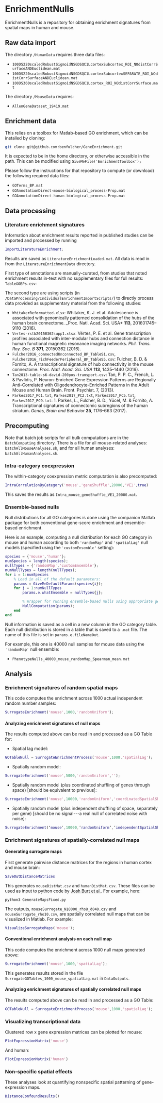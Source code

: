 # EnrichmentNulls
EnrichmentNulls is a repository for obtaining enrichment signatures from spatial maps in human and mouse.

## Raw data import

The directory `/HumanData` requires three data files:
* `100DS220scaledRobustSigmoidNSGDSQC1LcortexSubcortex_ROI_NOdistCorrSurfaceANDEuclidean.mat`
* `100DS220scaledRobustSigmoidNSGDSQC1LcortexSubcortexSEPARATE_ROI_NOdistCorrSurfaceANDEuclidean.mat`
* `100DS360scaledRobustSigmoidNSGDSQC1Lcortex_ROI_NOdistCorrSurface.mat`

The directory `/MouseData` requires:
* `AllenGeneDataset_19419.mat`

## Enrichment data

This relies on a toolbox for Matlab-based GO enrichment, which can be installed by cloning:
```bash
git clone git@github.com:benfulcher/GeneEnrichment.git
```
It is expected to be in the home directory, or otherwise accessible in the path.
This can be modified using `GiveMeFile('EnrichmentToolbox');`

Please follow the instructions for that repository to compute (or download) the following required data files:
* `GOTerms_BP.mat`
* `GOAnnotationDirect-mouse-biological_process-Prop.mat`
* `GOAnnotationDirect-human-biological_process-Prop.mat`

## Data processing

### Literature enrichment signatures

Information about enrichment results reported in published studies can be imported and processed by running
```matlab
ImportLiteratureEnrichment;
```
Results are saved as `LiteratureEnrichmentLoaded.mat`.
All data is read in from the `LiteratureEnrichmentData` directory.

First type of annotations are manually-curated, from studies that noted enrichment results in-text with no supplementary files for full results: `TableGOBPs.csv`:

The second type are using scripts (in `/DataProcessing/IndividualEnrichmentImportScripts/`) to directly process data provided as supplementary material from the following studies:
* `WhitakerReformatted.xlsx`: Whitaker, K. J. et al. Adolescence is associated with genomically patterned consolidation of the hubs of the human brain connectome. _Proc. Natl. Acad. Sci. USA+ **113**, 201601745–9110 (2016).
* `Vertes-rstb20150362supp1.xlsx`: Vértes, P. E. et al. Gene transcription profiles associated with inter-modular hubs and connection distance in human functional magnetic resonance imaging networks. _Phil. Trans. Roy. Soc. B_ **371**, 20150362 (2016).
* `Fulcher2016_connectedUnconnected_BP_TableS1.csv`, `Fulcher2016_richFeederPeripheral_BP_TableS5.csv`: Fulcher, B. D. & Fornito, A. A transcriptional signature of hub connectivity in the mouse connectome. _Proc. Natl. Acad. Sci. USA_ **113**, 1435–1440 (2016).
* `Tan2013-table-s6-david-200pos-transport.csv`: Tan, P. P. C., French, L. & Pavlidis, P. Neuron-Enriched Gene Expression Patterns are Regionally Anti-Correlated with Oligodendrocyte-Enriched Patterns in the Adult Mouse and Human Brain. Front. Psychiat. 7, (2013).
* `Parkes2017_PC1.txt`, `Parkes2017_PC2.txt`, `Parkes2017_PC5.txt`, `Parkes2017_PC9.txt`: 1.	Parkes, L., Fulcher, B. D., Yücel, M. & Fornito, A. Transcriptional signatures of connectomic subregions of the human striatum. _Genes, Brain and Behavior_ **25**, 1176–663 (2017).

## Precomputing

Note that batch job scripts for all bulk computations are in the `BatchComputing` directory.
There is a file for all mouse-related analyses: `batchAllMouseAnalyses.sh`, and for all human analyses: `batchAllHumanAnalyses.sh`.

### Intra-category coexpression

The within-category coexpression metric computation is also precomputed:

```matlab
IntraCorrelationByCategory('mouse','geneShuffle',20000,'VE1',true)
```

This saves the results as `Intra_mouse_geneShuffle_VE1_20000.mat`.

### Ensemble-based nulls

Null distributions for all GO categories is done using the companion Matlab package for both conventional gene-score enrichment and ensemble-based enrichment.

Here is an example, computing a null distribution for each GO category in mouse and human according to both `'randomMap'` and `'spatialLag'` null models (specified using the `'customEnsemble'` setting):

```matlab
species = {'mouse','human'};
numSpecies = length(species);
nullTypes = {'randomMap','customEnsemble'};
numNullTypes = length(nullTypes);
for i = 1:numSpecies
    % Load in all of the default parameters:
    params = GiveMeDefaultParams(species{i});
    for j = 1:numNullTypes
        params.e.whatEnsemble = nullTypes{j};

        % Wrapper for running ensemble-based nulls using appropriate gene-expression data:
        NullComputation(params);
    end
end
```

Null information is saved as a cell in a new column in the GO category table.
Each null distribution is stored in a table that is saved to a `.mat` file.
The name of this file is set in `params.e.fileNameOut`.

For example, this one is 40000 null samples for mouse data using the `'randomMap'` null ensemble:
* `PhenotypeNulls_40000_mouse_randomMap_Spearman_mean.mat`


## Analysis

### Enrichment signatures of random spatial maps

This code computes the enrichment across 1000 actual independent random number samples:
```matlab
SurrogateEnrichment('mouse',1000,'randomUniform');
```

#### Analyzing enrichment signatures of null maps

The results computed above can be read in and processed as a GO Table for:

* Spatial lag model:
```matlab
GOTableNull = SurrogateEnrichmentProcess('mouse',1000,'spatialLag');
```

* Spatially random model:
```matlab
SurrogateEnrichment('mouse',5000,'randomUniform','');
```

* Spatially random model (plus coordinated shuffling of genes through space) [should be equivalent to previous]:
```matlab
SurrogateEnrichment('mouse',10000,'randomUniform','coordinatedSpatialShuffle');
```

* Spatially random model (plus independent shuffling of space, separately per gene) [should be no signal---a real null of correlated noise with noise]:
```matlab
SurrogateEnrichment(‘mouse’,10000,’randomUniform’,’independentSpatialShuffle’);
```




### Enrichment signatures of spatially-correlated null maps

#### Generating surrogate maps
First generate pairwise distance matrices for the regions in human cortex and mouse brain:
```matlab
SaveOutDistanceMatrices
```
This generates `mouseDistMat.csv` and `humanDistMat.csv`.
These files can be used as input to python code by [Josh Burt et al.](https://github.com/benfulcher/surrogateMaps).
For example, here:
```
python3 GenerateMapsFixed.py
```

The outputs, `mouseSurrogate_N10000_rho8_d040.csv` and `mouseSurrogate_rho10.csv`, are spatially correlated null maps that can be visualized in Matlab. For example:
```matlab
VisualizeSurrogateMaps('mouse');
```

#### Conventional enrichment analysis on each null map

This code computes the enrichment across 1000 null maps generated above:
```matlab
SurrogateEnrichment('mouse',1000,'spatialLag');
```
This generates results stored in the file `SurrogateGOTables_1000_mouse_spatialLag.mat` in `DataOutputs`.

#### Analyzing enrichment signatures of spatially correlated null maps

The results computed above can be read in and processed as a GO Table:
```matlab
GOTableNull = SurrogateEnrichmentProcess('mouse',1000,'spatialLag');
```




### Visualizing transcriptional data

Clustered row x gene expression matrices can be plotted for mouse:
```matlab
PlotExpressionMatrix('mouse')
```

And human:
```matlab
PlotExpressionMatrix('human')
```


### Non-specific spatial effects
These analyses look at quantifying nonspecific spatial patterning of gene-expression maps.

```matlab
DistanceConfoundResults()
```
